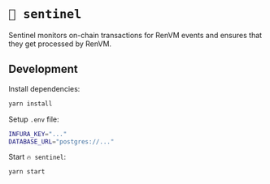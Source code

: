 # `🦅 sentinel`

Sentinel monitors on-chain transactions for RenVM events and ensures that they get processed by RenVM.

## Development

Install dependencies:

```sh
yarn install
```

Setup `.env` file:

```sh
INFURA_KEY="..."
DATABASE_URL="postgres://..."
```

Start `🔥 sentinel`:

```sh
yarn start
```
